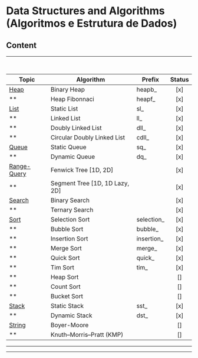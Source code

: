 # Data Structures and Algorithms (Algoritmos e Estrutura de Dados)

## Content

----

<br>

| Topic                       | Algorithm                       | Prefix     | Status |
| --------------------------- | ------------------------------- | ---------- | :----: |
| [Heap](heap/)               | Binary Heap                     | heapb_     |  [x]   |
| **                          | Heap Fibonnaci                  | heapf_     |  [x]   |
| [List](list/)               | Static List                     | sl_        |  [x]   |
| **                          | Linked List                     | ll_        |  [x]   |
| **                          | Doubly Linked List              | dll_       |  [x]   |
| **                          | Circular Doubly Linked List     | cdll_      |  [x]   |
| [Queue](queue/)             | Static Queue                    | sq_        |  [x]   |
| **                          | Dynamic Queue                   | dq_        |  [x]   |
| [Range-Query](range-query/) | Fenwick Tree  [1D, 2D]          |            |  [x]   |
| **                          | Segment Tree  [1D, 1D Lazy, 2D] |            |  [x]   |
| [Search](search/)           | Binary Search                   |            |  [x]   |
| **                          | Ternary Search                  |            |  [x]   |
| [Sort](sort/)               | Selection Sort                  | selection_ |  [x]   |
| **                          | Bubble Sort                     | bubble_    |  [x]   |
| **                          | Insertion Sort                  | insertion_ |  [x]   |
| **                          | Merge Sort                      | merge_     |  [x]   |
| **                          | Quick Sort                      | quick_     |  [x]   |
| **                          | Tim Sort                        | tim_       |  [x]   |
| **                          | Heap Sort                       |            |   []   |
| **                          | Count Sort                      |            |   []   |
| **                          | Bucket Sort                     |            |   []   |
| [Stack](stack/)             | Static Stack                    | sst_       |  [x]   |
| **                          | Dynamic Stack                   | dst_       |  [x]   |
| [String](string/)           | Boyer-Moore                     |            |   []   |
| **                          | Knuth–Morris–Pratt (KMP)        |            |   []   |

----

----
